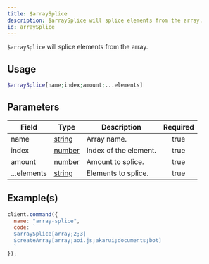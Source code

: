```yaml
---
title: $arraySplice
description: $arraySplice will splice elements from the array.
id: arraySplice
---
```


`$arraySplice` will splice elements from the array.

## Usage

```php
$arraySplice[name;index;amount;...elements]
```

## Parameters

| Field       | Type                                                                                              | Description           | Required |
| ----------- | ------------------------------------------------------------------------------------------------- | --------------------- | :------: |
| name        | [string](https://developer.mozilla.org/en-US/docs/Web/JavaScript/Reference/Global_Objects/String) | Array name.           |   true   |
| index       | [number](https://developer.mozilla.org/en-US/docs/Web/JavaScript/Reference/Global_Objects/Number) | Index of the element. |   true   |
| amount      | [number](https://developer.mozilla.org/en-US/docs/Web/JavaScript/Reference/Global_Objects/Number) | Amount to splice.     |   true   |
| ...elements | [string](https://developer.mozilla.org/en-US/docs/Web/JavaScript/Reference/Global_Objects/String) | Elements to splice.   |   true   |

## Example(s)

```javascript
client.command({
  name: "array-splice",
  code: `
  $arraySplice[array;2;3]
  $createArray[array;aoi.js;akarui;documents;bot]
  `
});
```
